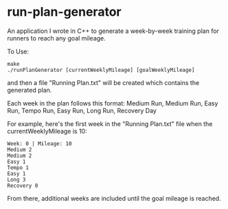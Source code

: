 # run-plan-generator
An application I wrote in C++ to generate a week-by-week training plan for runners to reach any goal mileage.

To Use:

    make
    ./runPlanGenerator [currentWeeklyMileage] [goalWeeklyMileage]

and then a file "Running Plan.txt" will be created which contains the generated plan.


Each week in the plan follows this format: Medium Run, Medium Run, Easy Run, Tempo Run, Easy Run, Long Run, Recovery Day

For example, here's the first week in the "Running Plan.txt" file when the currentWeeklyMileage is 10:
    
    Week: 0 | Mileage: 10
    Medium 2
    Medium 2
    Easy 1
    Tempo 1
    Easy 1
    Long 3
    Recovery 0

From there, additional weeks are included until the goal mileage is reached.
